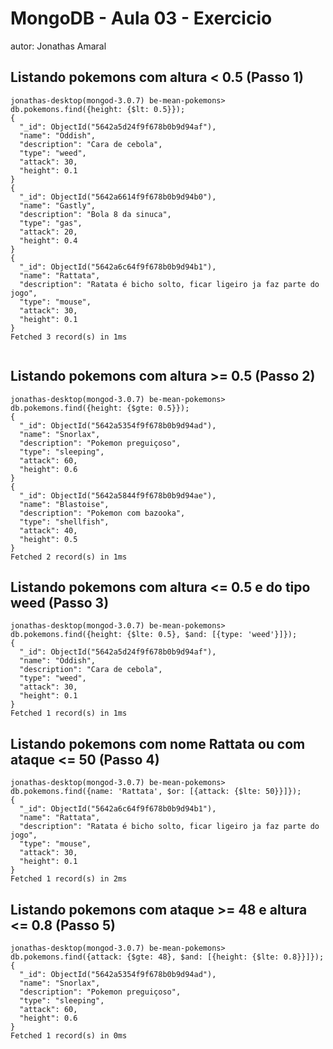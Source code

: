 # MongoDB - Aula 03 - Exercicio
autor: Jonathas Amaral

## Listando pokemons com altura < 0.5 (Passo 1)

```
jonathas-desktop(mongod-3.0.7) be-mean-pokemons> db.pokemons.find({height: {$lt: 0.5}});
{
  "_id": ObjectId("5642a5d24f9f678b0b9d94af"),
  "name": "Oddish",
  "description": "Cara de cebola",
  "type": "weed",
  "attack": 30,
  "height": 0.1
}
{
  "_id": ObjectId("5642a6614f9f678b0b9d94b0"),
  "name": "Gastly",
  "description": "Bola 8 da sinuca",
  "type": "gas",
  "attack": 20,
  "height": 0.4
}
{
  "_id": ObjectId("5642a6c64f9f678b0b9d94b1"),
  "name": "Rattata",
  "description": "Ratata é bicho solto, ficar ligeiro ja faz parte do jogo",
  "type": "mouse",
  "attack": 30,
  "height": 0.1
}
Fetched 3 record(s) in 1ms


```

## Listando pokemons com altura >= 0.5 (Passo 2)

```
jonathas-desktop(mongod-3.0.7) be-mean-pokemons> db.pokemons.find({height: {$gte: 0.5}});
{
  "_id": ObjectId("5642a5354f9f678b0b9d94ad"),
  "name": "Snorlax",
  "description": "Pokemon preguiçoso",
  "type": "sleeping",
  "attack": 60,
  "height": 0.6
}
{
  "_id": ObjectId("5642a5844f9f678b0b9d94ae"),
  "name": "Blastoise",
  "description": "Pokemon com bazooka",
  "type": "shellfish",
  "attack": 40,
  "height": 0.5
}
Fetched 2 record(s) in 1ms

```

## Listando pokemons com altura <= 0.5 e do tipo weed (Passo 3)

```
jonathas-desktop(mongod-3.0.7) be-mean-pokemons> db.pokemons.find({height: {$lte: 0.5}, $and: [{type: 'weed'}]});
{
  "_id": ObjectId("5642a5d24f9f678b0b9d94af"),
  "name": "Oddish",
  "description": "Cara de cebola",
  "type": "weed",
  "attack": 30,
  "height": 0.1
}
Fetched 1 record(s) in 1ms

```

## Listando pokemons com nome Rattata ou com ataque <= 50 (Passo 4)

```
jonathas-desktop(mongod-3.0.7) be-mean-pokemons> db.pokemons.find({name: 'Rattata', $or: [{attack: {$lte: 50}}]});
{
  "_id": ObjectId("5642a6c64f9f678b0b9d94b1"),
  "name": "Rattata",
  "description": "Ratata é bicho solto, ficar ligeiro ja faz parte do jogo",
  "type": "mouse",
  "attack": 30,
  "height": 0.1
}
Fetched 1 record(s) in 2ms
```

## Listando pokemons com ataque >= 48 e altura <= 0.8 (Passo 5)

```
jonathas-desktop(mongod-3.0.7) be-mean-pokemons> db.pokemons.find({attack: {$gte: 48}, $and: [{height: {$lte: 0.8}}]});
{
  "_id": ObjectId("5642a5354f9f678b0b9d94ad"),
  "name": "Snorlax",
  "description": "Pokemon preguiçoso",
  "type": "sleeping",
  "attack": 60,
  "height": 0.6
}
Fetched 1 record(s) in 0ms
```







